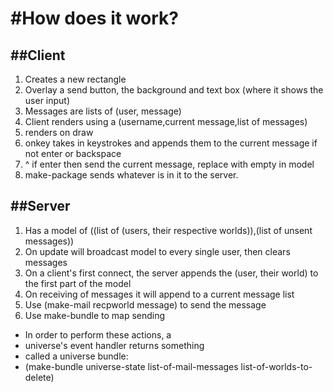 #How does it work?
====================

##Client
---------
1. Creates a new rectangle
2. Overlay a send button, the background and text box (where  it shows the user input)
3. Messages are lists of (user, message)
4. Client renders using a (username,current message,list of messages)
5. renders on draw
6. onkey takes in keystrokes and appends them to the current message if not enter or backspace
7. ^ if enter then send the current message, replace with empty in model
8. make-package sends whatever is in it to the server. 


##Server
---------

1. Has a model of ((list of (users, their respective worlds)),(list of unsent messages))
2. On update will broadcast model to every single user, then clears messages
3. On a client's first connect, the server appends the (user, their world) to the first part of the model
4. On receiving of messages it will append to a current message list 
5. Use (make-mail recpworld message) to send the message
6. Use make-bundle to map sending
- In order to perform these actions, a 
- universe's event handler returns something 
- called a universe bundle: 
- (make-bundle universe-state list-of-mail-messages list-of-worlds-to-delete)
